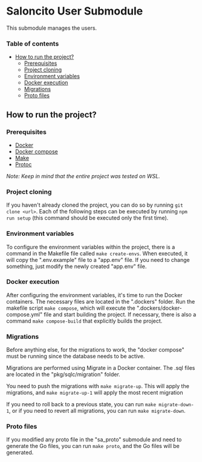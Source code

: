 # Saloncito User Submodule
This submodule manages the users.

### Table of contents
- [How to run the project?](#how-to-run-the-project)
  - [Prerequisites](#prerequisites)
  - [Project cloning](#project-cloning)
  - [Environment variables](#environment-variables)
  - [Docker execution](#docker-execution)
  - [Migrations](#migrations)
  - [Proto files](#proto-files)

## How to run the project?
### Prerequisites
- [Docker](https://docs.docker.com/install/)
- [Docker compose](https://docs.docker.com/compose/install/)
- [Make](https://www.gnu.org/software/make/#download)
- [Protoc](https://grpc.io/docs/protoc-installation/)

*Note: Keep in mind that the entire project was tested on WSL.*

### Project cloning
If you haven't already cloned the project, you can do so by running `git clone <url>`.
Each of the following steps can be executed by running `npm run setup` (this command should be executed only the first time).

### Environment variables
To configure the environment variables within the project, there is a command in the Makefile file called `make create-envs`. When executed, it will copy the ".env.example" file to a "app.env" file. If you need to change something, just modify the newly created "app.env" file.

### Docker execution
After configuring the environment variables, it's time to run the Docker containers. The necessary files are located in the ".dockers" folder. Run the makefile script `make compose`, which will execute the ".dockers/docker-compose.yml" file and start building the project. If necessary, there is also a command `make compose-build` that explicitly builds the project.

### Migrations
Before anything else, for the migrations to work, the "docker compose" must be running since the database needs to be active.

Migrations are performed using Migrate in a Docker container. The .sql files are located in the "pkg/sqlc/migration" folder.

You need to push the migrations with `make migrate-up`. This will apply the migrations, and `make migrate-up-1` will apply the most recent migration

If you need to roll back to a previous state, you can run `make migrate-down-1`, or if you need to revert all migrations, you can run `make migrate-down`.

### Proto files
If you modified any proto file in the "sa_proto" submodule and need to generate the Go files, you can run `make proto`, and the Go files will be generated.